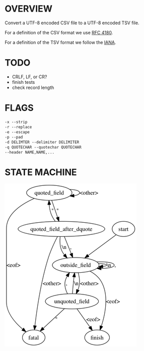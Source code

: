 # OVERVIEW

Convert a UTF-8 encoded CSV file to a UTF-8 encoded TSV file.

For a definition of the CSV format we use [RFC 4180](https://tools.ietf.org/html/rfc4180).

For a definition of the TSV format we follow the [IANA](https://www.iana.org/assignments/media-types/text/tab-separated-values).

# TODO

* CRLF, LF, or CR?
* finish tests
* check record length

# FLAGS

    -x --strip
    -r --replace
    -e --escape
    -p --pad
    -d DELIMTER --delimiter DELIMITER
    -q QUOTECHAR --quotechar QUOTECHAR
    --header NAME,NAME,...

# STATE MACHINE

<img src="state.png">

